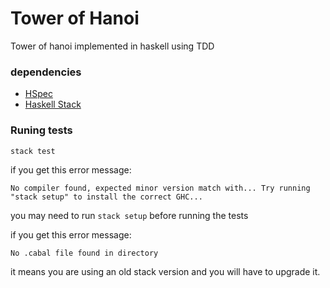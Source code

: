 # Tower of Hanoi

Tower of hanoi implemented in haskell using TDD

### dependencies
  * [HSpec](http://hspec.github.io/)
  * [Haskell Stack](https://docs.haskellstack.org/en/stable/README/)
  
### Runing tests
  `stack test`
  
  if you get this error message:
  
  `No compiler found, expected minor version match with... Try running "stack setup" to install the correct GHC...`
  
  you may need to run `stack setup` before running the tests
  
  if you get this error message:
  
  `No .cabal file found in directory`
  
  it means you are using an old stack version and you will have to upgrade it.
